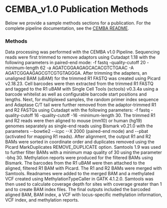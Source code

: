 # CEMBA_v1.0 Publication Methods

Below we provide a sample methods sections for a publication. For the complete pipeline documentation, see the [CEMBA README](README.md).

### Methods

Data processing was performed with the CEMBA v1.0 Pipeline. Sequencing reads were first trimmed to remove adaptors using Cutadapt 1.18 with the following parameters in paired-end mode: -f fastq -quality-cutoff 20 -minimum-length 62 -a AGATCGGAAGAGCACACGTCTGAAC -A AGATCGGAAGAGCGTCGTGTAGGGA. After trimming the adapters, an unaligned BAM (uBAM) for the trimmed R1 FASTQ was created using Picard v2.18.23. Cell barcodes were then extracted from the trimmed R1 FASTQ and tagged to the R1 uBAM with Single Cell Tools (sctools) v0.3.4a using a barcode whitelist as well as configurable barcode start positions and lengths. Next, for multiplexed samples, the random primer index sequence and Adaptase C/T tail were further removed from the adaptor-trimmed R1 and R2 FASTQs using Cutadapt with the following parameters: -f fastq -quality-cutoff 16 -quality-cutoff -16 -minimum-length 30. The trimmed R1 and R2 reads were then aligned to mouse (mm10) or human (hg19) genomes separately as single-end reads using Bismark v0.21.0 with the parameters --bowtie2 --icpc --X 2000 (paired-end mode) and --pbat (activated for mapping R1 reads). After alignment, the output R1 and R2 BAMs were sorted in coordinate order and duplicates removed using the Picard MarkDuplicates REMOVE_DUPLICATE option. Samtools 1.9 was used to further filter BAMs with a minimum map quality of 30 using the parameter -bhq 30. Methylation reports were produced for the filtered BAMs using Bismark. The barcodes from the R1 uBAM were then attached to the aligned, filtered R1 BAM with Picard. The R1 and R2 BAMs were merged with Samtools. Readnames were added to the merged BAM and a methylated VCF created using MethylationTypeCaller in GATK 4.1.2.0. Samtools was then used to calculate coverage depth for sites with coverage greater than 1 and to create BAM index files. The final outputs included the barcoded aligned BAM, BAM index, a VCF with locus-specific methylation information, VCF index, and methylation reports. 

